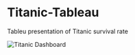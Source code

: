 # Titanic-Tableau
Tableu presentation of Titanic survival rate

![Titanic Dashboard](https://evgt187.github.io/Portfolio/image/Titanic-Dashboard.png)
